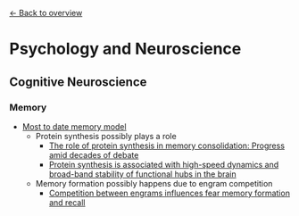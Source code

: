 [← Back to overview](../../../)

# Psychology and Neuroscience

## Cognitive Neuroscience
### Memory
* [Most to date memory model](https://en.wikibooks.org/wiki/Cognitive_Psychology_and_Cognitive_Neuroscience/Memory)
  * Protein synthesis possibly plays a role
    * [The role of protein synthesis in memory consolidation: Progress amid decades of debate](https://dx.doi.org/10.1016%2Fj.nlm.2007.09.010)
    * [Protein synthesis is associated with high-speed dynamics and broad-band stability of functional hubs in the brain](https://dx.doi.org/10.1016%2Fj.neuroimage.2017.04.062)
  * Memory formation possibly happens due to engram competition
    * [Competition between engrams influences fear memory formation and recall](https://dx.doi.org/10.1126/science.aaf0594)
